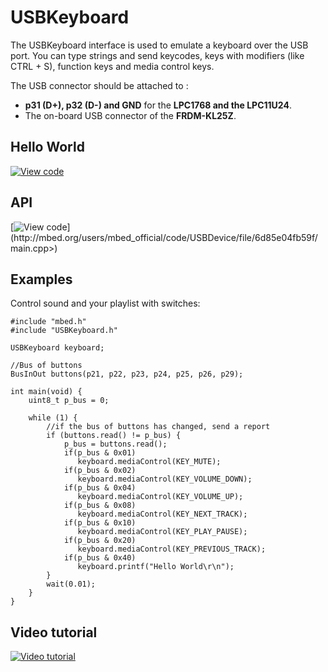# USBKeyboard


The USBKeyboard interface is used to emulate a keyboard over the USB port. You can type strings and send keycodes, keys with modifiers (like CTRL + S), function keys and media control keys.

The USB connector should be attached to :

* **p31 (D+), p32 (D-) and GND** for the **LPC1768 and the LPC11U24**.
* The on-board USB connector of the **FRDM-KL25Z**.

## Hello World

[![View code](https://www.mbed.com/embed/?url=https://developer.mbed.org/users/samux/code/USBKeyboard_HelloWorld/)](https://developer.mbed.org/users/samux/code/USBKeyboard_HelloWorld/file/tip/main.cpp) 

## API

[![View code](https://www.mbed.com/embed/?url=<http://mbed.org/users/mbed_official/code/USBDevice/)](http://mbed.org/users/mbed_official/code/USBDevice/file/6d85e04fb59f/main.cpp>) 

## Examples

Control sound and your playlist with switches:

```
#include "mbed.h"
#include "USBKeyboard.h"

USBKeyboard keyboard;

//Bus of buttons
BusInOut buttons(p21, p22, p23, p24, p25, p26, p29);

int main(void) {
    uint8_t p_bus = 0;

    while (1) {
        //if the bus of buttons has changed, send a report
        if (buttons.read() != p_bus) {
            p_bus = buttons.read();
            if(p_bus & 0x01)
               keyboard.mediaControl(KEY_MUTE);
            if(p_bus & 0x02)
               keyboard.mediaControl(KEY_VOLUME_DOWN);
            if(p_bus & 0x04)
               keyboard.mediaControl(KEY_VOLUME_UP);
            if(p_bus & 0x08)
               keyboard.mediaControl(KEY_NEXT_TRACK);
            if(p_bus & 0x10)
               keyboard.mediaControl(KEY_PLAY_PAUSE);
            if(p_bus & 0x20)
               keyboard.mediaControl(KEY_PREVIOUS_TRACK);
            if(p_bus & 0x40)
               keyboard.printf("Hello World\r\n");
        }
        wait(0.01);
    }
}
```

## Video tutorial 

<span class="images">[![Video tutorial](http://img.youtube.com/vi/NKSlkUcoOjY/0.jpg)](http://www.youtube.com/watch?v=NKSlkUcoOjY)</span>
